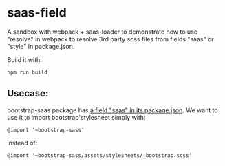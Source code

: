 # saas-field

A sandbox with webpack + saas-loader to demonstrate how to use "resolve" in webpack to resolve 3rd party scss files from fields "saas" or "style" in package.json.

Build it with:

    npm run build

## Usecase:

bootstrap-saas package has [a field "saas" in its package.json](https://github.com/twbs/bootstrap-sass/blob/master/package.json#L7). We want to use it to import bootstrap'stylesheet simply with:

    @import '~bootstrap-sass'

instead of:

    @import '~bootstrap-sass/assets/stylesheets/_bootstrap.scss'
